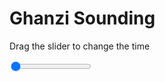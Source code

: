 <h1>Ghanzi Sounding</h1>
<p>Drag the slider to change the time</p>

<div class="slidecontainer">
<input oninput='setImage(this)' class="slider" type="range" min="0" max="9" value="0" step="1" />
<img id='img'/>
</div>

<script>
var img = document.getElementById('img');
var img_array = ['/assets/images/skwt/skd_ghanzi_wrfout_d01_2020-05-30_12:00:00.png',
'/assets/images/skwt/skd_ghanzi_wrfout_d01_2020-05-30_18:00:00.png',
'/assets/images/skwt/skd_ghanzi_wrfout_d01_2020-05-31_00:00:00.png',
'/assets/images/skwt/skd_ghanzi_wrfout_d01_2020-05-31_06:00:00.png',
'/assets/images/skwt/skd_ghanzi_wrfout_d01_2020-05-31_12:00:00.png',
'/assets/images/skwt/skd_ghanzi_wrfout_d01_2020-05-31_18:00:00.png',
'/assets/images/skwt/skd_ghanzi_wrfout_d01_2020-06-01_00:00:00.png',
'/assets/images/skwt/skd_ghanzi_wrfout_d01_2020-06-01_06:00:00.png',
'/assets/images/skwt/skd_ghanzi_wrfout_d01_2020-06-01_12:00:00.png',];
function setImage(obj)
{
        var value = obj.value;
        img.src = img_array[value];

}
</script>
